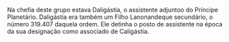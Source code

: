 ﻿Na chefia deste grupo estava Daligástia, o assistente adjuntoo do Príncipe Planetário. Daligástia era também um Filho Lanonandeque secundário, o número 319.407 daquela ordem. Ele detinha o posto de assistente na época da sua designação como associado de Caligástia.